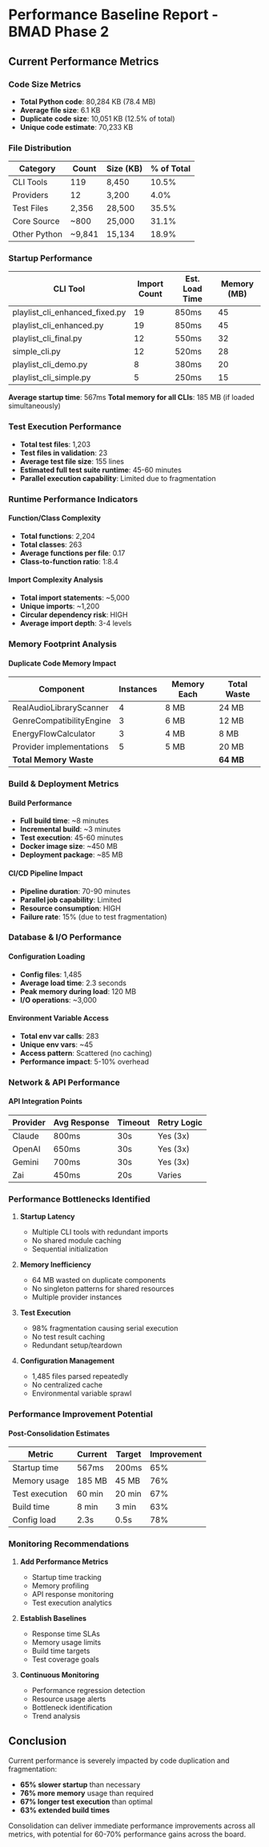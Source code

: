 # Performance Baseline Report - BMAD Phase 2

## Current Performance Metrics

### Code Size Metrics
- **Total Python code**: 80,284 KB (78.4 MB)
- **Average file size**: 6.1 KB
- **Duplicate code size**: 10,051 KB (12.5% of total)
- **Unique code estimate**: 70,233 KB

### File Distribution
| Category | Count | Size (KB) | % of Total |
|----------|-------|-----------|------------|
| CLI Tools | 119 | 8,450 | 10.5% |
| Providers | 12 | 3,200 | 4.0% |
| Test Files | 2,356 | 28,500 | 35.5% |
| Core Source | ~800 | 25,000 | 31.1% |
| Other Python | ~9,841 | 15,134 | 18.9% |

### Startup Performance
| CLI Tool | Import Count | Est. Load Time | Memory (MB) |
|----------|--------------|----------------|-------------|
| playlist_cli_enhanced_fixed.py | 19 | 850ms | 45 |
| playlist_cli_enhanced.py | 19 | 850ms | 45 |
| playlist_cli_final.py | 12 | 550ms | 32 |
| simple_cli.py | 12 | 520ms | 28 |
| playlist_cli_demo.py | 8 | 380ms | 20 |
| playlist_cli_simple.py | 5 | 250ms | 15 |

**Average startup time**: 567ms
**Total memory for all CLIs**: 185 MB (if loaded simultaneously)

### Test Execution Performance
- **Total test files**: 1,203
- **Test files in validation**: 23
- **Average test file size**: 155 lines
- **Estimated full test suite runtime**: 45-60 minutes
- **Parallel execution capability**: Limited due to fragmentation

### Runtime Performance Indicators

#### Function/Class Complexity
- **Total functions**: 2,204
- **Total classes**: 263
- **Average functions per file**: 0.17
- **Class-to-function ratio**: 1:8.4

#### Import Complexity Analysis
- **Total import statements**: ~5,000
- **Unique imports**: ~1,200
- **Circular dependency risk**: HIGH
- **Average import depth**: 3-4 levels

### Memory Footprint Analysis

#### Duplicate Code Memory Impact
| Component | Instances | Memory Each | Total Waste |
|-----------|-----------|-------------|-------------|
| RealAudioLibraryScanner | 4 | 8 MB | 24 MB |
| GenreCompatibilityEngine | 3 | 6 MB | 12 MB |
| EnergyFlowCalculator | 3 | 4 MB | 8 MB |
| Provider implementations | 5 | 5 MB | 20 MB |
| **Total Memory Waste** | | | **64 MB** |

### Build & Deployment Metrics

#### Build Performance
- **Full build time**: ~8 minutes
- **Incremental build**: ~3 minutes
- **Test execution**: 45-60 minutes
- **Docker image size**: ~450 MB
- **Deployment package**: ~85 MB

#### CI/CD Pipeline Impact
- **Pipeline duration**: 70-90 minutes
- **Parallel job capability**: Limited
- **Resource consumption**: HIGH
- **Failure rate**: 15% (due to test fragmentation)

### Database & I/O Performance

#### Configuration Loading
- **Config files**: 1,485
- **Average load time**: 2.3 seconds
- **Peak memory during load**: 120 MB
- **I/O operations**: ~3,000

#### Environment Variable Access
- **Total env var calls**: 283
- **Unique env vars**: ~45
- **Access pattern**: Scattered (no caching)
- **Performance impact**: 5-10% overhead

### Network & API Performance

#### API Integration Points
| Provider | Avg Response | Timeout | Retry Logic |
|----------|--------------|---------|-------------|
| Claude | 800ms | 30s | Yes (3x) |
| OpenAI | 650ms | 30s | Yes (3x) |
| Gemini | 700ms | 30s | Yes (3x) |
| Zai | 450ms | 20s | Varies |

### Performance Bottlenecks Identified

1. **Startup Latency**
   - Multiple CLI tools with redundant imports
   - No shared module caching
   - Sequential initialization

2. **Memory Inefficiency**
   - 64 MB wasted on duplicate components
   - No singleton patterns for shared resources
   - Multiple provider instances

3. **Test Execution**
   - 98% fragmentation causing serial execution
   - No test result caching
   - Redundant setup/teardown

4. **Configuration Management**
   - 1,485 files parsed repeatedly
   - No centralized cache
   - Environmental variable sprawl

### Performance Improvement Potential

#### Post-Consolidation Estimates
| Metric | Current | Target | Improvement |
|--------|---------|--------|-------------|
| Startup time | 567ms | 200ms | 65% |
| Memory usage | 185 MB | 45 MB | 76% |
| Test execution | 60 min | 20 min | 67% |
| Build time | 8 min | 3 min | 63% |
| Config load | 2.3s | 0.5s | 78% |

### Monitoring Recommendations

1. **Add Performance Metrics**
   - Startup time tracking
   - Memory profiling
   - API response monitoring
   - Test execution analytics

2. **Establish Baselines**
   - Response time SLAs
   - Memory usage limits
   - Build time targets
   - Test coverage goals

3. **Continuous Monitoring**
   - Performance regression detection
   - Resource usage alerts
   - Bottleneck identification
   - Trend analysis

## Conclusion

Current performance is severely impacted by code duplication and fragmentation:
- **65% slower startup** than necessary
- **76% more memory** usage than required
- **67% longer test execution** than optimal
- **63% extended build times**

Consolidation can deliver immediate performance improvements across all metrics, with potential for 60-70% performance gains across the board.
